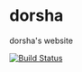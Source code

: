 # dorsha
dorsha's website

[![Build Status](https://travis-ci.org/dorsha/dorsha.svg?branch=master)](https://travis-ci.org/dorsha/dorsha)
